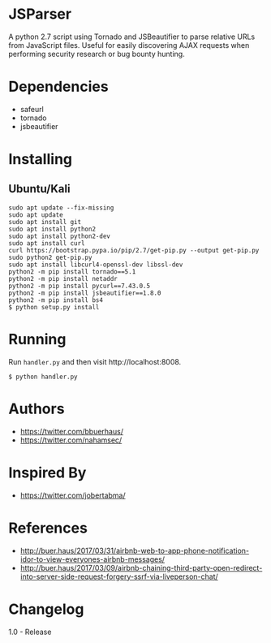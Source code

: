 # JSParser

A python 2.7 script using Tornado and JSBeautifier to parse relative URLs from JavaScript files. Useful for easily discovering AJAX requests when performing security research or bug bounty hunting.

# Dependencies

- safeurl
- tornado
- jsbeautifier

# Installing 
## Ubuntu/Kali

```
sudo apt update --fix-missing
sudo apt update
sudo apt install git
sudo apt install python2
sudo apt install python2-dev
sudo apt install curl
curl https://bootstrap.pypa.io/pip/2.7/get-pip.py --output get-pip.py
sudo python2 get-pip.py
sudo apt install libcurl4-openssl-dev libssl-dev
python2 -m pip install tornado==5.1
python2 -m pip install netaddr
python2 -m pip install pycurl==7.43.0.5
python2 -m pip install jsbeautifier==1.8.0
python2 -m pip install bs4
$ python setup.py install
```

# Running

Run `handler.py` and then visit http://localhost:8008.

```
$ python handler.py
```

# Authors

- https://twitter.com/bbuerhaus/
- https://twitter.com/nahamsec/

# Inspired By

- https://twitter.com/jobertabma/

# References

 - http://buer.haus/2017/03/31/airbnb-web-to-app-phone-notification-idor-to-view-everyones-airbnb-messages/
 - http://buer.haus/2017/03/09/airbnb-chaining-third-party-open-redirect-into-server-side-request-forgery-ssrf-via-liveperson-chat/

# Changelog

1.0 - Release
